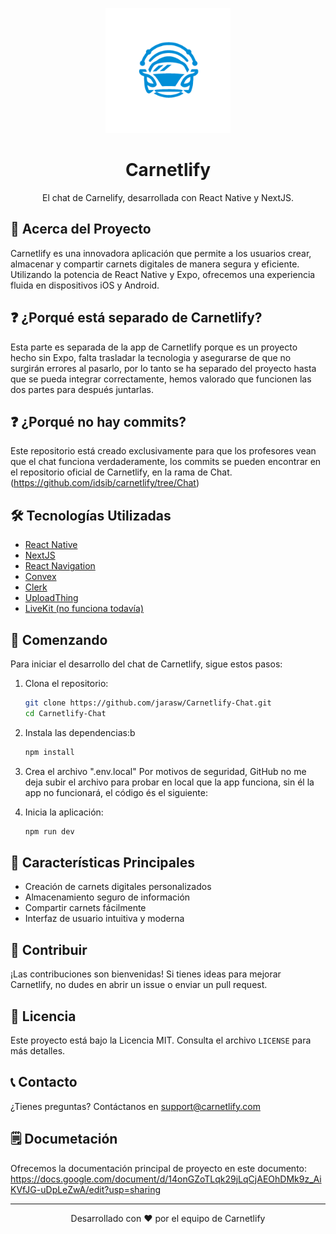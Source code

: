 <p align="center">
  <img src="public/logo.png" alt="Carnetlify Logo" width="200"/>
</p>

<h1 align="center">Carnetlify</h1>

<p align="center">
  El chat de Carnelify, desarrollada con React Native y NextJS.
</p>

## 🚀 Acerca del Proyecto

Carnetlify es una innovadora aplicación que permite a los usuarios crear, almacenar y compartir carnets digitales de manera segura y eficiente. Utilizando la potencia de React Native y Expo, ofrecemos una experiencia fluida en dispositivos iOS y Android. 

## ❓ ¿Porqué está separado de Carnetlify?

Esta parte es separada de la app de Carnetlify porque es un proyecto hecho sin Expo, falta trasladar la tecnologia y asegurarse de que no surgirán errores al pasarlo, por lo tanto se ha separado del proyecto hasta que se pueda integrar correctamente, hemos valorado que funcionen las dos partes para después juntarlas.

## ❓ ¿Porqué no hay commits?

Este repositorio está creado exclusivamente para que los profesores vean que el chat funciona verdaderamente, los commits se pueden encontrar en el repositorio oficial de Carnetlify, en la rama de Chat.
(https://github.com/idsib/carnetlify/tree/Chat)

## 🛠️ Tecnologías Utilizadas

- [React Native](https://reactnative.dev/)
- [NextJS](https://nextjs.org)
- [React Navigation](https://reactnavigation.org/)
- [Convex](https://convex.dev)
- [Clerk](https://clerk.com)
- [UploadThing](https://uploadthing.com/)
- [LiveKit (no funciona todavía)](https://cloud.livekit.io)

## 🏁 Comenzando

Para iniciar el desarrollo del chat de Carnetlify, sigue estos pasos:

1. Clona el repositorio:
   ```bash
   git clone https://github.com/jarasw/Carnetlify-Chat.git
   cd Carnetlify-Chat
   ```

2. Instala las dependencias:b
   ```bash
   npm install
   ```

3. Crea el archivo ".env.local"
   Por motivos de seguridad, GitHub no me deja subir el archivo para probar en local que la app funciona, sin él la app no funcionará, el código és el siguiente:

4. Inicia la aplicación:
   ```bash
   npm run dev
   ```

## 📱 Características Principales

- Creación de carnets digitales personalizados
- Almacenamiento seguro de información
- Compartir carnets fácilmente
- Interfaz de usuario intuitiva y moderna

## 🤝 Contribuir

¡Las contribuciones son bienvenidas! Si tienes ideas para mejorar Carnetlify, no dudes en abrir un issue o enviar un pull request.

## 📄 Licencia

Este proyecto está bajo la Licencia MIT. Consulta el archivo `LICENSE` para más detalles.

## 📞 Contacto

¿Tienes preguntas? Contáctanos en [support@carnetlify.com](mailto:support@carnetlify.com)

## 🗒 Documetación

Ofrecemos la documentación principal de proyecto en este documento: 
https://docs.google.com/document/d/14onGZoTLqk29jLqCjAEOhDMk9z_AiKVfJG-uDpLeZwA/edit?usp=sharing

---

<p align="center">
  Desarrollado con ❤️ por el equipo de Carnetlify
</p>
